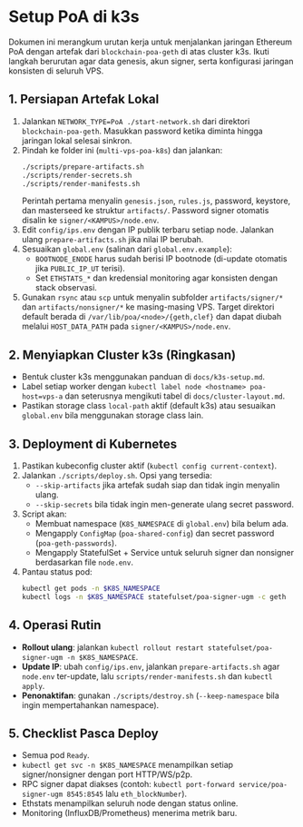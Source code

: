 # Setup PoA di k3s

Dokumen ini merangkum urutan kerja untuk menjalankan jaringan Ethereum PoA dengan artefak dari `blockchain-poa-geth` di atas cluster k3s. Ikuti langkah berurutan agar data genesis, akun signer, serta konfigurasi jaringan konsisten di seluruh VPS.

## 1. Persiapan Artefak Lokal
1. Jalankan `NETWORK_TYPE=PoA ./start-network.sh` dari direktori `blockchain-poa-geth`. Masukkan password ketika diminta hingga jaringan lokal selesai sinkron.
2. Pindah ke folder ini (`multi-vps-poa-k8s`) dan jalankan:
   ```bash
   ./scripts/prepare-artifacts.sh
   ./scripts/render-secrets.sh
   ./scripts/render-manifests.sh
   ```
   Perintah pertama menyalin `genesis.json`, `rules.js`, password, keystore, dan masterseed ke struktur `artifacts/`. Password signer otomatis disalin ke `signer/<KAMPUS>/node.env`.
3. Edit `config/ips.env` dengan IP publik terbaru setiap node. Jalankan ulang `prepare-artifacts.sh` jika nilai IP berubah.
4. Sesuaikan `global.env` (salinan dari `global.env.example`):
   - `BOOTNODE_ENODE` harus sudah berisi IP bootnode (di-update otomatis jika `PUBLIC_IP_UT` terisi).
   - Set `ETHSTATS_*` dan kredensial monitoring agar konsisten dengan stack observasi.
5. Gunakan `rsync` atau `scp` untuk menyalin subfolder `artifacts/signer/*` dan `artifacts/nonsigner/*` ke masing-masing VPS. Target direktori default berada di `/var/lib/poa/<node>/{geth,clef}` dan dapat diubah melalui `HOST_DATA_PATH` pada `signer/<KAMPUS>/node.env`.

## 2. Menyiapkan Cluster k3s (Ringkasan)
- Bentuk cluster k3s menggunakan panduan di `docs/k3s-setup.md`.
- Label setiap worker dengan `kubectl label node <hostname> poa-host=vps-a` dan seterusnya mengikuti tabel di `docs/cluster-layout.md`.
- Pastikan storage class `local-path` aktif (default k3s) atau sesuaikan `global.env` bila menggunakan storage class lain.

## 3. Deployment di Kubernetes
1. Pastikan kubeconfig cluster aktif (`kubectl config current-context`).
2. Jalankan `./scripts/deploy.sh`. Opsi yang tersedia:
   - `--skip-artifacts` jika artefak sudah siap dan tidak ingin menyalin ulang.
   - `--skip-secrets` bila tidak ingin men-generate ulang secret password.
3. Script akan:
   - Membuat namespace (`K8S_NAMESPACE` di `global.env`) bila belum ada.
   - Mengapply `ConfigMap` (`poa-shared-config`) dan secret password (`poa-geth-passwords`).
   - Mengapply StatefulSet + Service untuk seluruh signer dan nonsigner berdasarkan file `node.env`.
4. Pantau status pod:
   ```bash
   kubectl get pods -n $K8S_NAMESPACE
   kubectl logs -n $K8S_NAMESPACE statefulset/poa-signer-ugm -c geth
   ```

## 4. Operasi Rutin
- **Rollout ulang**: jalankan `kubectl rollout restart statefulset/poa-signer-ugm -n $K8S_NAMESPACE`.
- **Update IP**: ubah `config/ips.env`, jalankan `prepare-artifacts.sh` agar `node.env` ter-update, lalu `scripts/render-manifests.sh` dan `kubectl apply`.
- **Penonaktifan**: gunakan `./scripts/destroy.sh` (`--keep-namespace` bila ingin mempertahankan namespace).

## 5. Checklist Pasca Deploy
- Semua pod `Ready`.
- `kubectl get svc -n $K8S_NAMESPACE` menampilkan setiap signer/nonsigner dengan port HTTP/WS/p2p.
- RPC signer dapat diakses (contoh: `kubectl port-forward service/poa-signer-ugm 8545:8545` lalu `eth_blockNumber`).
- Ethstats menampilkan seluruh node dengan status online.
- Monitoring (InfluxDB/Prometheus) menerima metrik baru.
